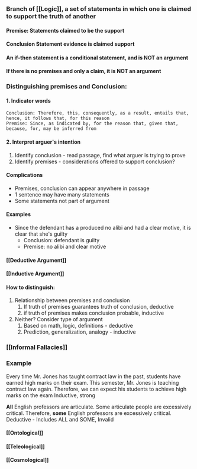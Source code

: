 ### Branch of [[Logic]], a set of statements in which one is claimed to support the truth of another

#### Premise: Statements claimed to be the support
#### Conclusion Statement evidence is claimed support


#### An if-then statement is a conditional statement, and is NOT an argument

#### If there is no premises and only a claim, it is NOT an argument

### Distinguishing premises and Conclusion:
#### 1. Indicator words
	Conclusion: Therefore, this, consequently, as a result, entails that, hence, it follows that, for this reason
	Premise: Since, as indicated by, for the reason that, given that, because, for, may be inferred from
#### 2. Interpret arguer's intention
1. Identify conclusion - read passage, find what arguer is trying to prove
2. Identify premises - considerations offered to support conclusion?

#### Complications
- Premises, conclusion can appear anywhere in passage
- 1 sentence may have many statements
- Some statements not part of argument

#### Examples
- Since the defendant has a produced no alibi and had a clear motive, it is clear that she's guilty
	- Conclusion: defendant is guilty
	- Premise: no alibi and clear motive


#### [[Deductive Argument]]

#### [[Inductive Argument]]

#### How to distinguish:
1. Relationship between premises and conclusion
	1. If truth of premises guarantees truth of conclusion, deductive
	2. if truth of premises makes conclusion probable, inductive
2. Neither? Consider type of argument
	1. Based on math, logic, definitions - deductive
	2. Prediction, generalization, analogy - inductive


### [[Informal Fallacies]]


### Example

Every time Mr. Jones has taught contract law in the past, students have earned high marks on their exam. This semester, Mr. Jones is teaching contract law again. Therefore, we can expect his students to achieve high marks on the exam
	Inductive, strong


**All** English professors are articulate. Some articulate people are excessively critical. Therefore, **some** English professors are excessively critical.
	Deductive - Includes ALL and SOME, Invalid




#### [[Ontological]]
#### [[Teleological]]
#### [[Cosmological]]